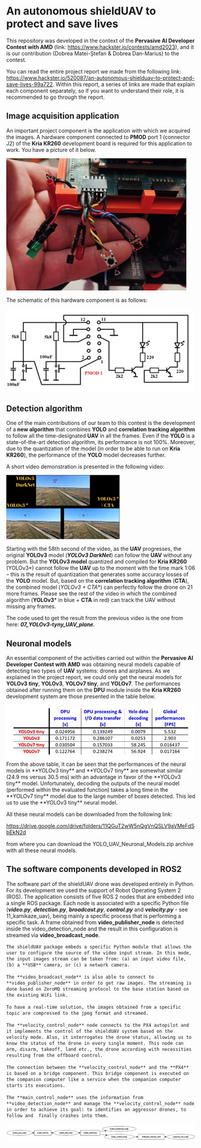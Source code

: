 # An autonomous shieldUAV to protect and save lives
This repository was developed in the context of the **Pervasive AI Developer Contest with AMD** (link: https://www.hackster.io/contests/amd2023), and it is our contribution (Dobrea Matei-Ștefan & Dobrea Dan-Marius) to the contest.

You can read the entire project report we made from the following link: https://www.hackster.io/520087/an-autonomous-shielduav-to-protect-and-save-lives-99a722. Within this report, a series of links are made that explain each component separately, so if you want to understand their role, it is recommended to go through the report.

## Image acquisition application
An important project component is the application with which we acquired the images. A hardware component connected to **PMOD** port 1 (connector J2) of the **Kria KR260** development board is required for this application to work. You have a picture of it below.

<img src="https://github.com/dmdobrea/shieldUAV/blob/main/Images/PMOD_LED_butt.PNG" width="480"/>

The schematic of this hardware component is as follows:

<img src="https://github.com/dmdobrea/shieldUAV/blob/main/Images/PMOD.png" width="640"/>

## Detection algorithm
One of the main contributions of our team to this contest is the development of a **new algorithm** that combines **YOLO** and **correlation tracking algorithm** to follow all the time-designated **UAV** in all the frames. Even if the **YOLO** is a state-of-the-art detection algorithm, its performance is not 100%. Moreover, due to the quantization of the model (in order to be able to run on **Kria KR260**), the performance of the **YOLO** model decreases further.

A short video demonstration is presented in the following video:

<div align="left">
      <a href="https://youtu.be/67_oauHjYTA">
         <img src="https://github.com/dmdobrea/shieldUAV/blob/main/Images/Youtube_3UAV.PNG" style="width:60%;">
      </a>
</div>

Starting with the 58th second of the video, as the **UAV** progresses, the original **YOLOv3** model (_**YOLOv3 DarkNet**_) can follow the **UAV** without any problem. But the **YOLOv3 model** quantized and compiled for **Kria KR260** (YOLOv3*) cannot follow the **UAV** up to the moment with the time mark 1:06 – this is the result of quantization that generates some accuracy losses of the **YOLO** model. But, based on the **correlation tracking algorithm** (**CTA**), the combined model (**YOLOv3* + CTA**) can perfectly follow the drone on 21 more frames.
Please see the rest of the video in which the combined algorithm (**YOLOv3*** in blue + **CTA** in red) can track the UAV without missing any frames.

The code used to get the result from the previous video is the one from here: _**07_YOLOv3-tyny_UAV_plane**_.

## Neuronal models

An essential component of the activities carried out within the **Pervasive AI Developer Contest with AMD** was obtaining neural models capable of detecting two types of **UAV** systems: drones and airplanes. As we explained in the project report, we could only get the neural models for **YOLOv3 tiny**, **YOLOv3**, **YOLOv7 tiny**, and **YOLOv7**. The performances obtained after running them on the **DPU** module inside the **Kria KR260** development system are those presented in the table below.

<img src="https://github.com/dmdobrea/shieldUAV/blob/main/Images/YOLO%20performance.PNG" width="640"/>
From the above table, it can be seen that the performances of the neural models in **YOLOv3 tiny** and **YOLOv7 tiny** are somewhat similar (24.9 ms versus 30.5 ms) with an advantage in favor of the **YOLOv3 tiny** model. Unfortunately, decoding the outputs of the neural model (performed within the evaluated function) takes a long time in the **YOLOv7 tiny** model due to the large number of boxes detected. This led us to use the **YOLOv3 tiny** neural model.

All these neural models can be downloaded from the following link:

https://drive.google.com/drive/folders/11QGuT2wW5nQgVnQSLV9aVMeFdSbEkN2d

from where you can download the YOLO_UAV_Neuronal_Models.zip archive with all these neural models.

## The software components developed in ROS2

The software part of the shieldUAV drone was developed entirely in Python. 
	For its development we used the support of Robot Operating System 2 (ROS). The application consists of five ROS 2 nodes that are embedded into a single ROS package.
	Each node is associated with a specific Python file (***video.py***, ***detection.py***, ***broadcast.py***, ***control.py*** and ***velocity.py*** - see 11_kamikaze_uav), being mainly a specific process that is performing a specific task.
 A frame obtained from **video_publisher_node** is detected inside the video_detection_node and the result in this configuration is streamed via **video_broadcast_node**. 
 
	The shieldUAV package embeds a specific Python module that allows the user to configure the source of the video input stream. In this mode, the input images stream can be taken from: (a) an input video file, (b) a **USB** camera, or (c) a network camera.
 
	The **video_broadcast_node** is also able to connect to **video_publisher_node** in order to get raw images. The streaming is done based on ZeroMQ streaming protocol to the base station based on the existing WiFi link. 
 
	To have a real-time solution, the images obtained from a specific topic are compressed to the jpeg format and streamed.
 
	The **velocity_control_node** node connects to the PX4 autopilot and it implements the control of the shieldUAV system based on the velocity mode. Also, it interrogates the drone status, allowing us to know the status of the drone in every single moment. This node can arm, disarm, takeoff, land etc., the drone according with necessities resulting from the offboard control.
 
	The connection between the **velocity_control_node** and the **PX4** is based on a bridge component. This bridge component is executed on the companion computer like a service when the companion computer starts its executions.
 
	The **main_control_node** uses the information from **video_detection_node** and manage the **velocity_control_node** node in order to achieve its goal: to identifies an aggressor drones, to follow and  finally crashes into them.

<img src="https://github.com/dmdobrea/shieldUAV/blob/main/Images/rqt.png" width="1200"/>

	
